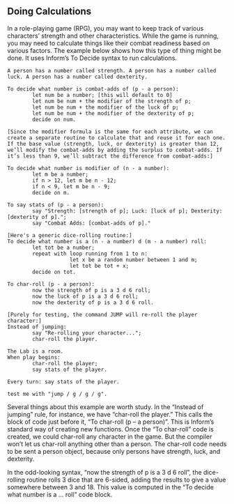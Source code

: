 ## Doing Calculations

In a role-playing game (RPG), you may want to keep track of various characters’ strength and other characteristics. While the game is running, you may need to calculate things like their combat readiness based on various factors. The example below shows how this type of thing might be done. It uses Inform’s To Decide syntax to run calculations.

```inform7
A person has a number called strength. A person has a number called luck. A person has a number called dexterity.

To decide what number is combat-adds of (p - a person):
      	let num be a number; [this will default to 0]
      	let num be num + the modifier of the strength of p;
      	let num be num + the modifier of the luck of p;
      	let num be num + the modifier of the dexterity of p;
      	decide on num.

[Since the modifier formula is the same for each attribute, we can create a separate routine to calculate that and reuse it for each one. If the base value (strength, luck, or dexterity) is greater than 12, we’ll modify the combat-adds by adding the surplus to combat-adds. If it’s less than 9, we’ll subtract the difference from combat-adds:]

To decide what number is modifier of (n - a number):
      	let m be a number;
      	if n > 12, let m be n - 12;
      	if n < 9, let m be n - 9;
      	decide on m.

To say stats of (p - a person):
      	say "Strength: [strength of p]; Luck: [luck of p]; Dexterity: [dexterity of p].";
      	say "Combat Adds: [combat-adds of p]."

[Here's a generic dice-rolling routine:]
To decide what number is a (n - a number) d (m - a number) roll:
      	let tot be a number;
      	repeat with loop running from 1 to n:
            		let x be a random number between 1 and m;
            		let tot be tot + x;
      	decide on tot.

To char-roll (p - a person):
      	now the strength of p is a 3 d 6 roll;
      	now the luck of p is a 3 d 6 roll;
      	now the dexterity of p is a 3 d 6 roll.

[Purely for testing, the command JUMP will re-roll the player character:]
Instead of jumping:
      	say "Re-rolling your character...";
      	char-roll the player.

The Lab is a room.
When play begins:
      	char-roll the player;
      	say stats of the player.

Every turn: say stats of the player.

test me with "jump / g / g / g".
```

Several things about this example are worth study. In the “Instead of jumping” rule, for instance, we have “char-roll the player.” This calls the block of code just before it, “To char-roll (p – a person)”. This is Inform’s standard way of creating new functions. Once the “To char-roll” code is created, we could char-roll any character in the game. But the compiler won’t let us char-roll anything other than a person. The char-roll code needs to be sent a person object, because only persons have strength, luck, and dexterity.

In the odd-looking syntax, “now the strength of p is a 3 d 6 roll”, the dice-rolling routine rolls 3 dice that are 6-sided, adding the results to give a value somewhere between 3 and 18\. This value is computed in the “To decide what number is a … roll” code block.
